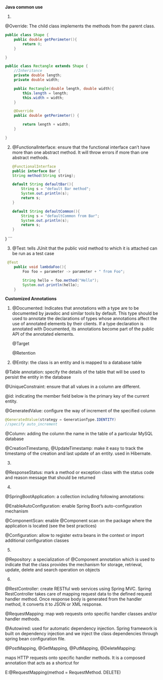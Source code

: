 **Java common use**

1.

@Override: The child class implements the methods from the parent class.

```Java
public class Shape {
    public double getPerimeter(){
        return 0;
    }

}

public class Rectangle extends Shape {
    //Inheritance
    private double length;
    private double width;

    public Rectangle(double length, double width){
        this.length = length;
        this.width = width;
    }

    @Override
    public double getPerimeter() {

        return length + width;
    }

}


```

2. @FunctionalInterface: ensure that the functional interface can’t have more than one abstract method. It will throw errors if more than one abstract methods.
	
	
	```Java
	@FunctionalInterface
	public interface Bar {
    String method(String string);

    default String defaultBar(){
        String s = "default Bar method";
        System.out.println(s);
        return s;
    }

    default String defaultCommon(){
        String s = "defaultCommon from Bar";
        System.out.println(s);
        return s;
    }
}
	```
	
3. @Test: tells JUnit that the public void method to which it is attached can be run as a test case

```Java
 @Test
    public void lambdaFoo(){
        Foo foo = parameter -> parameter + " from Foo";

        String hello = foo.method("Hello");
        System.out.println(hello);
    }
```

**Customized Annotations**

1. @Documented:  Indicates that annotations with a type are to be documented by javadoc and similar tools by default. This type should be used to annotate the declarations of types whose annotations affect the use of annotated elements by their clients. If a type declaration is annotated with Documented, its annotations become part of the public API of the annotated elements.

	@Target

	@Retention


2. @Entity: the class is an entity and is mapped to a database table

@Table annotation: specify the details of the table that will be used to persist the entity in the database

@UniqueConstraint: ensure that all values in a column are different.

@id: indicating the member field below is the primary key of the current entity.

@GeneratedValue: configure the way of increment of the specified column

```Java
@GeneratedValue(strategy = GenerationType.IDENTITY)
//specify auto_increment
```

@Column: adding the column the name in the table of a particular MySQL database

@CreationTimestamp, @UpdateTimestamp: make it easy to track the timestamp of the creation and last update of an entity. used in Hibernate.

3.

@ResponseStatus: mark a method or exception class with the status code and reason message that should be returned

4.

@SpringBootApplication: a collection including following annotations:

@EnableAutoConfiguration: enable Spring Boot’s auto-configuration mechanism

@ComponentScan: enable @Component scan on the package where the application is located (see the best practices)

@Configuration: allow to register extra beans in the context or import additional configuration classes

5.

@Repository: a specialization of @Component annotation which is used to indicate that the class provides the mechanism for storage, retrieval, update, delete and search operation on objects

6.

@RestController: create RESTful web services using Spring MVC. Spring RestController takes care of mapping request data to the defined request handler method. Once response body is generated from the handler method, it converts it to JSON or XML response.

@RequestMapping: map web requests onto specific handler classes and/or handler methods. 

@Autowired: used for automatic dependency injection. Spring framework is built on dependency injection and we inject the class dependencies through spring bean configuration file.

@PostMapping, @GetMapping, @PutMapping, @DeleteMapping:

maps HTTP requests onto specific handler methods. It is a composed annotation that acts as a shortcut for 

E:@RequestMapping(method = RequestMethod. DELETE)

